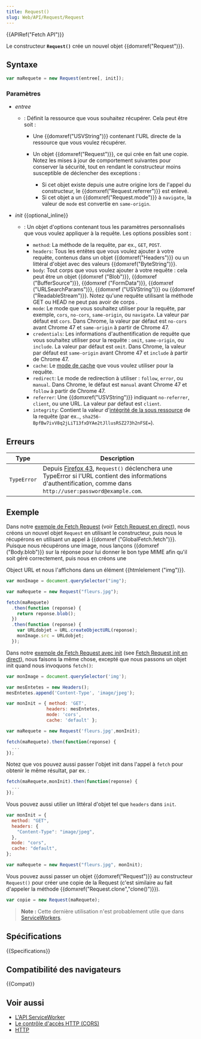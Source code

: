 ```yaml
---
title: Request()
slug: Web/API/Request/Request
---
```


{{APIRef("Fetch API")}}

Le constructeur **`Request()`** crée un nouvel objet {{domxref("Request")}}.

## Syntaxe

```js
var maRequete = new Request(entree[, init]);
```

### Paramètres

- _entree_

  - : Définit la ressource que vous souhaitez récupérer. Cela peut être soit :

    - Une {{domxref("USVString")}} contenant l'URL directe de la ressource que vous voulez récupérer.
    - Un objet {{domxref("Request")}}, ce qui crée en fait une copie. Notez les mises à jour de comportement suivantes pour conserver la sécurité, tout en rendant le constructeur moins susceptible de déclencher des exceptions :

      - Si cet objet existe depuis une autre origine lors de l'appel du constructeur, le {{domxref("Request.referrer")}} est enlevé.
      - Si cet objet a un {{domxref("Request.mode")}} à `navigate`, la valeur de `mode` est convertie en `same-origin`.

- _init_ {{optional_inline}}

  - : Un objet d'options contenant tous les paramètres personnalisés que vous voulez appliquer à la requête. Les options possibles sont :

    - `method`: La méthode de la requête, par ex., `GET`, `POST`.
    - `headers`: Tous les entêtes que vous voulez ajouter à votre requête, contenus dans un objet {{domxref("Headers")}} ou un littéral d'objet avec des valeurs {{domxref("ByteString")}}.
    - `body`: Tout corps que vous voulez ajouter à votre requête : cela peut être un objet {{domxref ("Blob")}}, {{domxref ("BufferSource")}}, {{domxref ("FormData")}}, {{domxref ("URLSearchParams")}}, {{domxref ("USVString")}} ou {{domxref ("ReadableStream")}}. Notez qu'une requête utilisant la méthode GET ou HEAD ne peut pas avoir de corps .
    - `mode`: Le mode que vous souhaitez utiliser pour la requête, par exemple, `cors`, `no-cors`, `same-origin`, ou `navigate`. La valeur par défaut est `cors`. Dans Chrome, la valeur par défaut est `no-cors` avant Chrome 47 et `same-origin` à partir de Chrome 47.
    - `credentials`: Les informations d'authentification de requête que vous souhaitez utiliser pour la requête : `omit`, `same-origin`, ou `include`. La valeur par défaut est `omit`. Dans Chrome, la valeur par défaut est `same-origin` avant Chrome 47 et `include` à partir de Chrome 47.
    - `cache`: Le [mode de cache](/fr/docs/Web/API/Request/cache) que vous voulez utiliser pour la requête.
    - `redirect`: Le mode de redirection à utiliser : `follow`, `error`, ou `manual`. Dans Chrome, le défaut est `manual` avant Chrome 47 et `follow` à partir de Chrome 47.
    - `referrer`: Une {{domxref("USVString")}} indiquant `no-referrer`, `client`, ou une URL. La valeur par défaut est `client`.
    - `integrity`: Contient la valeur d'[intégrité de la sous ressource](/fr/docs/Web/Security/Subresource_Integrity) de la requête (par ex.., `sha256-BpfBw7ivV8q2jLiT13fxDYAe2tJllusRSZ273h2nFSE=`).

## Erreurs

| **Type**    | **Description**                                                                                                                                                                                        |
| ----------- | ------------------------------------------------------------------------------------------------------------------------------------------------------------------------------------------------------ |
| `TypeError` | Depuis [Firefox 43](/fr/docs/Mozilla/Firefox/Releases/43), `Request()` déclenchera une TypeError si l'URL contient des informations d'authentification, comme dans `http://user:password@example.com`. |

## Exemple

Dans notre [exemple de Fetch Request](https://github.com/mdn/fetch-examples/tree/gh-pages/fetch-request) (voir [Fetch Request en direct](http://mdn.github.io/fetch-examples/fetch-request/)), nous créons un nouvel objet `Request` en utilisant le constructeur, puis nous le récupérons en utilisant un appel à {{domxref ("GlobalFetch.fetch")}}. Puisque nous récupérons une image, nous lançons {{domxref ("Body.blob")}} sur la réponse pour lui donner le bon type MIME afin qu'il soit géré correctement, puis nous en créons une

Object URL et nous l'affichons dans un élément {{htmlelement ("img")}}.

```js
var monImage = document.querySelector("img");

var maRequete = new Request("fleurs.jpg");

fetch(maRequete)
  .then(function (reponse) {
    return reponse.blob();
  })
  .then(function (reponse) {
    var URLdobjet = URL.createObjectURL(reponse);
    monImage.src = URLdobjet;
  });
```

Dans notre [exemple de Fetch Request avec init](https://github.com/mdn/fetch-examples/tree/gh-pages/fetch-request-with-init) (see [Fetch Request init en direct](http://mdn.github.io/fetch-examples/fetch-request-with-init/)), nous faisons la même chose, excepté que nous passons un objet init quand nous invoquons `fetch()`:

```js
var monImage = document.querySelector('img');

var mesEntetes = new Headers();
mesEntetes.append('Content-Type', 'image/jpeg');

var monInit = { method: 'GET',
               headers: mesEntetes,
               mode: 'cors',
               cache: 'default' };

var maRequete = new Request('fleurs.jpg',monInit);

fetch(maRequete).then(function(reponse) {
  ...
});
```

Notez que vos pouvez aussi passer l'objet init dans l'appel à `fetch` pour obtenir le même résultat, par ex. :

```js
fetch(maRequete,monInit).then(function(reponse) {
  ...
});
```

Vous pouvez aussi utilier un littéral d'objet tel que `headers` dans `init`.

```js
var monInit = {
  method: "GET",
  headers: {
    "Content-Type": "image/jpeg",
  },
  mode: "cors",
  cache: "default",
};

var maRequete = new Request("fleurs.jpg", monInit);
```

Vous pouvez aussi passer un objet {{domxref("Request")}} au constructeur `Request()` pour créer une copie de la Request (c'est similaire au fait d'appeler la méthode {{domxref("Request.clone","clone()")}}).

```js
var copie = new Request(maRequete);
```

> **Note :** Cette dernière utilisation n'est probablement utile que dans [ServiceWorkers](/fr/docs/Web/API/ServiceWorker_API).

## Spécifications

{{Specifications}}

## Compatibilité des navigateurs

{{Compat}}

## Voir aussi

- [L'API ServiceWorker](/fr/docs/Web/API/ServiceWorker_API)
- [Le contrôle d'accès HTTP (CORS)](/fr/docs/Web/HTTP/Access_control_CORS)
- [HTTP](/fr/docs/Web/HTTP)
